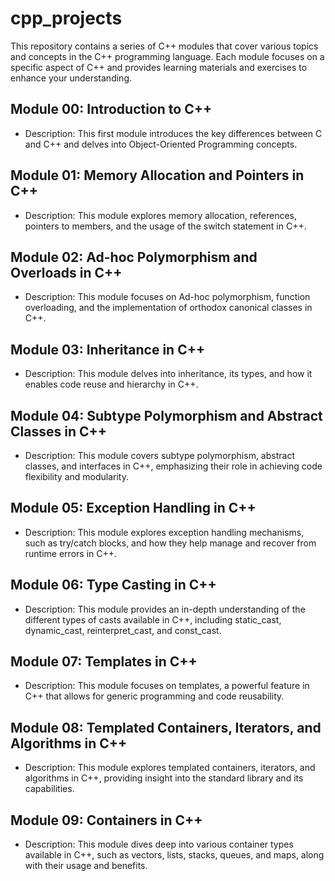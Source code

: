# cpp_projects

This repository contains a series of C++ modules that cover various topics and concepts in the C++ programming language. Each module focuses on a specific aspect of C++ and provides learning materials and exercises to enhance your understanding.

## Module 00: Introduction to C++
- Description: This first module introduces the key differences between C and C++ and delves into Object-Oriented Programming concepts.

## Module 01: Memory Allocation and Pointers in C++
- Description: This module explores memory allocation, references, pointers to members, and the usage of the switch statement in C++.

## Module 02: Ad-hoc Polymorphism and Overloads in C++
- Description: This module focuses on Ad-hoc polymorphism, function overloading, and the implementation of orthodox canonical classes in C++.

## Module 03: Inheritance in C++
- Description: This module delves into inheritance, its types, and how it enables code reuse and hierarchy in C++.

## Module 04: Subtype Polymorphism and Abstract Classes in C++
- Description: This module covers subtype polymorphism, abstract classes, and interfaces in C++, emphasizing their role in achieving code flexibility and modularity.

## Module 05: Exception Handling in C++
- Description: This module explores exception handling mechanisms, such as try/catch blocks, and how they help manage and recover from runtime errors in C++.

## Module 06: Type Casting in C++
- Description: This module provides an in-depth understanding of the different types of casts available in C++, including static_cast, dynamic_cast, reinterpret_cast, and const_cast.

## Module 07: Templates in C++
- Description: This module focuses on templates, a powerful feature in C++ that allows for generic programming and code reusability.

## Module 08: Templated Containers, Iterators, and Algorithms in C++
- Description: This module explores templated containers, iterators, and algorithms in C++, providing insight into the standard library and its capabilities.

## Module 09: Containers in C++
- Description: This module dives deep into various container types available in C++, such as vectors, lists, stacks, queues, and maps, along with their usage and benefits.

